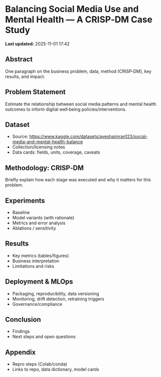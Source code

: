 
# Balancing Social Media Use and Mental Health — A CRISP‑DM Case Study

**Last updated:** 2025-11-01 17:42

## Abstract
One paragraph on the business problem, data, method (CRISP‑DM), key results, and impact.

## Problem Statement
Estimate the relationship between social media patterns and mental health outcomes to inform digital well‑being policies/interventions.

## Dataset
- Source: https://www.kaggle.com/datasets/ayeshaimran123/social-media-and-mental-health-balance
- Collection/licensing notes
- Data cards: fields, units, coverage, caveats

## Methodology: CRISP‑DM
Briefly explain how each stage was executed and why it matters for this problem.

## Experiments
- Baseline
- Model variants (with rationale)
- Metrics and error analysis
- Ablations / sensitivity

## Results
- Key metrics (tables/figures)
- Business interpretation
- Limitations and risks

## Deployment & MLOps
- Packaging, reproducibility, data versioning
- Monitoring, drift detection, retraining triggers
- Governance/compliance

## Conclusion
- Findings
- Next steps and open questions

## Appendix
- Repro steps (Colab/conda)
- Links to repo, data dictionary, model cards

